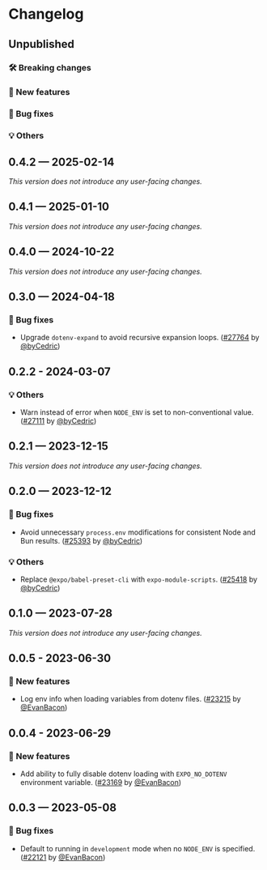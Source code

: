# Changelog

## Unpublished

### 🛠 Breaking changes

### 🎉 New features

### 🐛 Bug fixes

### 💡 Others

## 0.4.2 — 2025-02-14

_This version does not introduce any user-facing changes._

## 0.4.1 — 2025-01-10

_This version does not introduce any user-facing changes._

## 0.4.0 — 2024-10-22

_This version does not introduce any user-facing changes._

## 0.3.0 — 2024-04-18

### 🐛 Bug fixes

- Upgrade `dotenv-expand` to avoid recursive expansion loops. ([#27764](https://github.com/expo/expo/pull/27764) by [@byCedric](https://github.com/byCedric))

## 0.2.2 - 2024-03-07

### 💡 Others

- Warn instead of error when `NODE_ENV` is set to non-conventional value. ([#27111](https://github.com/expo/expo/pull/27111) by [@byCedric](https://github.com/byCedric))

## 0.2.1 — 2023-12-15

_This version does not introduce any user-facing changes._

## 0.2.0 — 2023-12-12

### 🐛 Bug fixes

- Avoid unnecessary `process.env` modifications for consistent Node and Bun results. ([#25393](https://github.com/expo/expo/pull/25393) by [@byCedric](https://github.com/byCedric))

### 💡 Others

- Replace `@expo/babel-preset-cli` with `expo-module-scripts`. ([#25418](https://github.com/expo/expo/pull/25418) by [@byCedric](https://github.com/byCedric))

## 0.1.0 — 2023-07-28

_This version does not introduce any user-facing changes._

## 0.0.5 - 2023-06-30

### 🎉 New features

- Log env info when loading variables from dotenv files. ([#23215](https://github.com/expo/expo/pull/23215) by [@EvanBacon](https://github.com/EvanBacon))

## 0.0.4 - 2023-06-29

### 🎉 New features

- Add ability to fully disable dotenv loading with `EXPO_NO_DOTENV` environment variable. ([#23169](https://github.com/expo/expo/pull/23169) by [@EvanBacon](https://github.com/EvanBacon))

## 0.0.3 — 2023-05-08

### 🐛 Bug fixes

- Default to running in `development` mode when no `NODE_ENV` is specified. ([#22121](https://github.com/expo/expo/pull/22121) by [@EvanBacon](https://github.com/EvanBacon))
